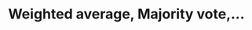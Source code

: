 ---
layout: page

parent_id: 2.5-ensembling
id: 1-avg
title: "Weighted average, Majority vote,..."
---
